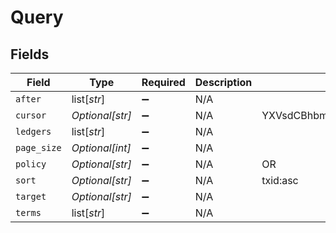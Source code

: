 # Query


## Fields

| Field                                        | Type                                         | Required                                     | Description                                  | Example                                      |
| -------------------------------------------- | -------------------------------------------- | -------------------------------------------- | -------------------------------------------- | -------------------------------------------- |
| `after`                                      | list[*str*]                                  | :heavy_minus_sign:                           | N/A                                          |                                              |
| `cursor`                                     | *Optional[str]*                              | :heavy_minus_sign:                           | N/A                                          | YXVsdCBhbmQgYSBtYXhpbXVtIG1heF9yZXN1bHRzLol= |
| `ledgers`                                    | list[*str*]                                  | :heavy_minus_sign:                           | N/A                                          |                                              |
| `page_size`                                  | *Optional[int]*                              | :heavy_minus_sign:                           | N/A                                          |                                              |
| `policy`                                     | *Optional[str]*                              | :heavy_minus_sign:                           | N/A                                          | OR                                           |
| `sort`                                       | *Optional[str]*                              | :heavy_minus_sign:                           | N/A                                          | txid:asc                                     |
| `target`                                     | *Optional[str]*                              | :heavy_minus_sign:                           | N/A                                          |                                              |
| `terms`                                      | list[*str*]                                  | :heavy_minus_sign:                           | N/A                                          |                                              |